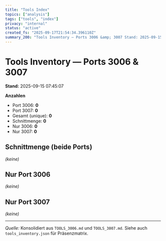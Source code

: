 ```yaml
---
title: "Tools Index"
topics: ["analysis"]
tags: ["tools", "index"]
privacy: "internal"
status: "active"
created_fs: "2025-09-17T21:54:34.396110Z"
summary_200: "Tools Inventory — Ports 3006 &amp; 3007 Stand: 2025-09-15 07:45:07 Anzahlen - Port 3006: 0 - Port 3007: 0 - Gesamt (unique): 0 - Schnittmenge: 0 - Nur 3006: 0 - Nur 3007: 0 Schnittmenge (beide Ports)."
---
```


# Tools Inventory — Ports 3006 &amp; 3007

**Stand:** 2025-09-15 07:45:07

**Anzahlen**
- Port 3006: **0**
- Port 3007: **0**
- Gesamt (unique): **0**
- Schnittmenge: **0**
- Nur 3006: **0**
- Nur 3007: **0**

## Schnittmenge (beide Ports)
_(keine)_

## Nur Port 3006
_(keine)_

## Nur Port 3007
_(keine)_

---

*Quelle:* Konsolidiert aus `TOOLS_3006.md` und `TOOLS_3007.md`. Siehe auch `tools_inventory.json` für Präsenzmatrix.
